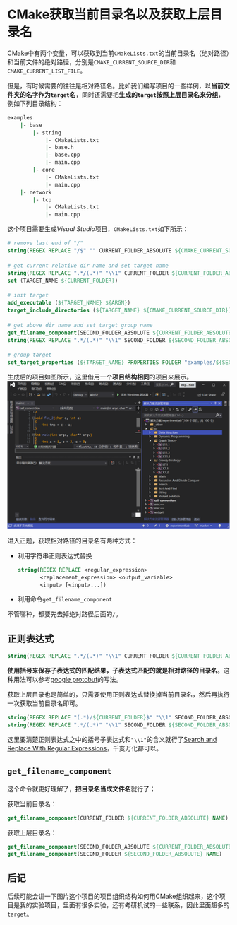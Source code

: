 # CMake获取当前目录名以及获取上层目录名

 CMake中有两个变量，可以获取到当前`CMakeLists.txt`的当前目录名（绝对路径）和当前文件的绝对路径，分别是`CMAKE_CURRENT_SOURCE_DIR`和`CMAKE_CURRENT_LIST_FILE`。

但是，有时候需要的往往是相对路径名。比如我们编写项目的一些样例，以**当前文件夹的名字作为`target`名**，同时还需要把**生成的`target`按照上层目录名来分组**，例如下列目录结构：

```sh
examples
	|- base
		|- string
			|- CMakeLists.txt
			|- base.h
			|- base.cpp
			|- main.cpp
		|- core
			|- CMakeLists.txt
			|- main.cpp
	|- network
		|- tcp
			|- CMakeLists.txt
			|- main.cpp
```

这个项目需要生成*Visual Studio*项目，`CMakeLists.txt`如下所示：

```cmake
# remove last end of "/"
string(REGEX REPLACE "/$" "" CURRENT_FOLDER_ABSOLUTE ${CMAKE_CURRENT_SOURCE_DIR})

# get current relative dir name and set target name
string(REGEX REPLACE ".*/(.*)" "\\1" CURRENT_FOLDER ${CURRENT_FOLDER_ABSOLUTE})
set (TARGET_NAME ${CURRENT_FOLDER})

# init target
add_executable (${TARGET_NAME} ${ARGN})
target_include_directories (${TARGET_NAME} ${CMAKE_CURRENT_SOURCE_DIR})

# get above dir name and set target group name
get_filename_component(SECOND_FOLDER_ABSOLUTE ${CURRENT_FOLDER_ABSOLUTE} DIRECTORY)
string(REGEX REPLACE ".*/(.*)" "\\1" SECOND_FOLDER ${SECOND_FOLDER_ABSOLUTE})

# group target
set_target_properties (${TARGET_NAME} PROPERTIES FOLDER "examples/${SECOND_FOLDER}")
```

生成后的项目如图所示，这里借用一个**项目结构相同**的项目来展示。![](images/20210304212707.png)



进入正题，获取相对路径的目录名有两种方式：

- 利用字符串正则表达式替换

  ```cmake
  string(REGEX REPLACE <regular_expression>
         <replacement_expression> <output_variable>
         <input> [<input>...])
  ```

- 利用命令`get_filename_component`

不管哪种，都要先去掉绝对路径后面的`/`。

## 正则表达式

```cmake
string(REGEX REPLACE ".*/(.*)" "\\1" CURRENT_FOLDER ${CURRENT_FOLDER_ABSOLUTE})
```

**使用括号来保存子表达式的匹配结果，子表达式匹配的就是相对路径的目录名**。这种用法可以参考[google protobuf](https://chromium.googlesource.com/external/github.com/google/protobuf/+/v3.0.0-beta-1/cmake/CMakeLists.txt#26)的写法。

获取上层目录也是简单的，只需要使用正则表达式替换掉当前目录名，然后再执行一次获取当前目录名即可。

```cmake
string(REGEX REPLACE "(.*)/${CURRENT_FOLDER}$" "\\1" SECOND_FOLDER_ABSOLUTE ${CURRENT_FOLDER_ABSOLUTE})
string(REGEX REPLACE ".*/(.*)" "\\1" SECOND_FOLDER ${SECOND_FOLDER_ABSOLUTE})
```

这里要清楚正则表达式之中的括号子表达式和`"\\1"`的含义就行了[Search and Replace With Regular Expressions](https://cmake.org/cmake/help/latest/command/string.html?highlight=regex#search-and-replace-with-regular-expressions)，千变万化都可以。

## `get_filename_component`

这个命令就更好理解了，**把目录名当成文件名**就行了；

获取当前目录名：

```cmake
get_filename_component(CURRENT_FOLDER ${CURRENT_FOLDER_ABSOLUTE} NAME)
```

获取上层目录名：

```cmake
get_filename_component(SECOND_FOLDER_ABSOLUTE ${CURRENT_FOLDER_ABSOLUTE} DIRECTORY)
get_filename_component(SECOND_FOLDER ${SECOND_FOLDER_ABSOLUTE} NAME)
```

## 后记

后续可能会讲一下图片这个项目的项目组织结构如何用CMake组织起来，这个项目是我的实验项目，里面有很多实验，还有考研机试的一些联系，因此里面超多的`target`。
